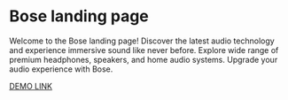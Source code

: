 # Bose landing page

Welcome to the Bose landing page! Discover the latest audio technology and experience immersive sound like never before. Explore wide range of premium headphones, speakers, and home audio systems. Upgrade your audio experience with Bose.

[DEMO LINK](https://<your_account>.github.io/layout_miami/)
